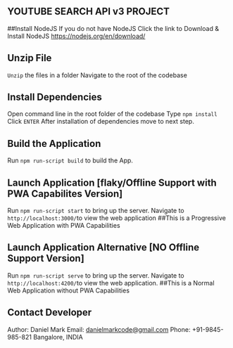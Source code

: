 ## YOUTUBE SEARCH API v3 PROJECT


##Install NodeJS
If you do not have NodeJS
Click the link to Download & Install NodeJS
https://nodejs.org/en/download/


## Unzip File
`Unzip` the files in a folder 
Navigate to the root of the codebase


## Install Dependencies
Open command line in the root folder of the codebase
Type `npm install` Click `ENTER`
After installation of dependencies move to next step.


## Build the Application 
Run `npm run-script build` to build the App. 


## Launch Application [flaky/Offline Support with PWA Capabilites Version]
Run `npm run-script start` to bring up the server. 
Navigate to `http://localhost:3000/`to view the web application
##This is a Progressive Web Application with PWA Capabilities


## Launch Application Alternative [NO Offline Support Version]
Run `npm run-script serve` to bring up the server. 
Navigate to `http://localhost:4200/`to view the web application.
##This is a Normal Web Application without PWA Capabilities


## Contact Developer
Author: Daniel Mark
Email: danielmarkcode@gmail.com
Phone: +91-9845-985-821
Bangalore, INDIA

